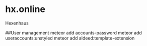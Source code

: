# hx.online
Hexenhaus


##User management
meteor add accounts-password
meteor add useraccounts:unstyled
meteor add aldeed:template-extension



